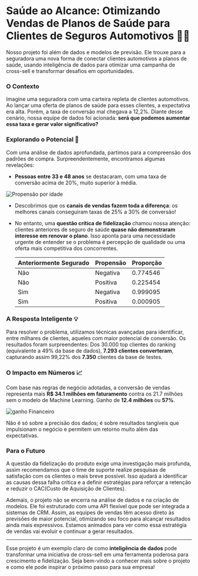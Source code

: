 
# Saúde ao Alcance: Otimizando Vendas de Planos de Saúde para Clientes de Seguros Automotivos 🏥🚗

Nosso projeto foi além de dados e modelos de previsão. Ele trouxe para a seguradora uma nova forma de conectar clientes automotivos a planos de saúde, usando inteligência de dados para otimizar uma campanha de cross-sell e transformar desafios em oportunidades.

### O Contexto

Imagine uma seguradora com uma carteira repleta de clientes automotivos. Ao lançar uma oferta de planos de saúde para esses clientes, a expectativa era alta. Porém, a taxa de conversão mal chegava a 12,2%. Diante desse cenário, nossa equipe de dados foi acionada: **será que podemos aumentar essa taxa e gerar valor significativo?**

### Explorando o Potencial 🚀

Com uma análise de dados aprofundada, partimos para a compreensão dos padrões de compra. Surpreendentemente, encontramos algumas revelações:
- **Pessoas entre 33 e 48 anos** se destacaram, com uma taxa de conversão acima de 20%, muito superior à média.

![Propensão por idade](../reports/images/grafico_age_target.png)

- Descobrimos que os **canais de vendas fazem toda a diferença**: os melhores canais conseguiram taxas de 25% a 30% de conversão!
- No entanto, uma **questão crítica de fidelização** chamou nossa atenção: clientes anteriores de seguro de saúde **quase não demonstraram interesse em renovar o plano**. Isso aponta para uma necessidade urgente de entender se o problema é percepção de qualidade ou uma oferta mais competitiva dos concorrentes.

   | Anteriormente Segurado | Propensão | Proporção  |
   |------------------------|-----------|------------|
   | Não                    | Negativa      | 0.774546   |
   | Não                    | Positiva      | 0.225454   |
   | Sim                    | Negativa      | 0.999095   |
   | Sim                    | Positiva      | 0.000905   |  <----

### A Resposta Inteligente 💡

Para resolver o problema, utilizamos técnicas avançadas para identificar, entre milhares de clientes, aqueles com maior potencial de conversão. Os resultados foram surpreendentes: Dos 30.000 top clientes do ranking (equivalente a 49% da base de dados), **7.293 clientes converteram**, capturando assim 99,22% dos **7.350** clientes da base de testes.

### O Impacto em Números 📈

Com base nas regras de negócio adotadas, a conversão de vendas representa mais **R$ 34.1 milhões em faturamento** contra os 21.7 milhões sem o modelo de Machine Learning. Ganho de **12.4 milhões** ou **57%**. 

![ganho Financeiro](../reports/images/grafico_ganho_financeiro.png)

Não é só sobre a precisão dos dados; é sobre resultados tangíveis que impulsionam o negócio e permitem um retorno muito além das expectativas.

### Para o Futuro

A questão da fidelização do produto exige uma investigação mais profunda, assim recomendamos que o time de suporte realize pesquisas de satisfação com os clientes o mais breve possível. Isso ajudará a identificar as causas dessa falha crítica e a definir estratégias para reforçar a retenção e reduzir o CAC(Custo de Aquisição de Clientes).

Ademais, o projeto não se encerra na análise de dados e na criação de modelos. Ele foi estruturado com uma API flexível que pode ser integrada a sistemas de CRM. 
Assim, as equipes de vendas têm acesso direto às previsões de maior potencial, otimizando seu foco para alcançar resultados ainda mais expressivos. Estamos animados para ver como essa estratégia de vendas vai evoluir e continuar a gerar resultados.

---

Esse projeto é um exemplo claro de como **inteligência de dados** pode transformar uma iniciativa de cross-sell em uma ferramenta poderosa para crescimento e fidelização. Seja bem-vindo a conhecer mais sobre o projeto e como ele pode inspirar o próximo passo para sua empresa!

